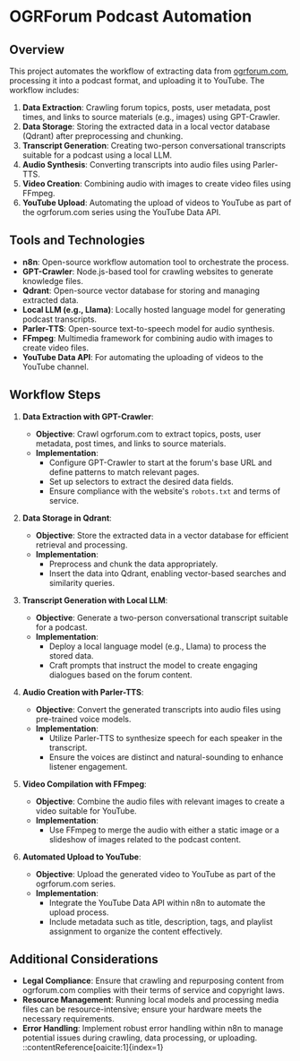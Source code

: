 # OGRForum Podcast Automation

## Overview

This project automates the workflow of extracting data from [ogrforum.com](https://ogrforum.com), processing it into a podcast format, and uploading it to YouTube. The workflow includes:

1. **Data Extraction**: Crawling forum topics, posts, user metadata, post times, and links to source materials (e.g., images) using GPT-Crawler.
2. **Data Storage**: Storing the extracted data in a local vector database (Qdrant) after preprocessing and chunking.
3. **Transcript Generation**: Creating two-person conversational transcripts suitable for a podcast using a local LLM.
4. **Audio Synthesis**: Converting transcripts into audio files using Parler-TTS.
5. **Video Creation**: Combining audio with images to create video files using FFmpeg.
6. **YouTube Upload**: Automating the upload of videos to YouTube as part of the ogrforum.com series using the YouTube Data API.

## Tools and Technologies

- **n8n**: Open-source workflow automation tool to orchestrate the process.
- **GPT-Crawler**: Node.js-based tool for crawling websites to generate knowledge files.
- **Qdrant**: Open-source vector database for storing and managing extracted data.
- **Local LLM (e.g., Llama)**: Locally hosted language model for generating podcast transcripts.
- **Parler-TTS**: Open-source text-to-speech model for audio synthesis.
- **FFmpeg**: Multimedia framework for combining audio with images to create video files.
- **YouTube Data API**: For automating the uploading of videos to the YouTube channel.

## Workflow Steps

1. **Data Extraction with GPT-Crawler**:
   - **Objective**: Crawl ogrforum.com to extract topics, posts, user metadata, post times, and links to source materials.
   - **Implementation**:
     - Configure GPT-Crawler to start at the forum's base URL and define patterns to match relevant pages.
     - Set up selectors to extract the desired data fields.
     - Ensure compliance with the website's `robots.txt` and terms of service.

2. **Data Storage in Qdrant**:
   - **Objective**: Store the extracted data in a vector database for efficient retrieval and processing.
   - **Implementation**:
     - Preprocess and chunk the data appropriately.
     - Insert the data into Qdrant, enabling vector-based searches and similarity queries.

3. **Transcript Generation with Local LLM**:
   - **Objective**: Generate a two-person conversational transcript suitable for a podcast.
   - **Implementation**:
     - Deploy a local language model (e.g., Llama) to process the stored data.
     - Craft prompts that instruct the model to create engaging dialogues based on the forum content.

4. **Audio Creation with Parler-TTS**:
   - **Objective**: Convert the generated transcripts into audio files using pre-trained voice models.
   - **Implementation**:
     - Utilize Parler-TTS to synthesize speech for each speaker in the transcript.
     - Ensure the voices are distinct and natural-sounding to enhance listener engagement.

5. **Video Compilation with FFmpeg**:
   - **Objective**: Combine the audio files with relevant images to create a video suitable for YouTube.
   - **Implementation**:
     - Use FFmpeg to merge the audio with either a static image or a slideshow of images related to the podcast content.

6. **Automated Upload to YouTube**:
   - **Objective**: Upload the generated video to YouTube as part of the ogrforum.com series.
   - **Implementation**:
     - Integrate the YouTube Data API within n8n to automate the upload process.
     - Include metadata such as title, description, tags, and playlist assignment to organize the content effectively.

## Additional Considerations

- **Legal Compliance**: Ensure that crawling and repurposing content from ogrforum.com complies with their terms of service and copyright laws.
- **Resource Management**: Running local models and processing media files can be resource-intensive; ensure your hardware meets the necessary requirements.
- **Error Handling**: Implement robust error handling within n8n to manage potential issues during crawling, data processing, or uploading.
::contentReference[oaicite:1]{index=1}
 
